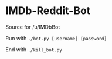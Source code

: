 IMDb-Reddit-Bot
===============

Source for /u/IMDbBot

Run with `./bot.py [username] [password]`

End with `./kill_bot.py`
